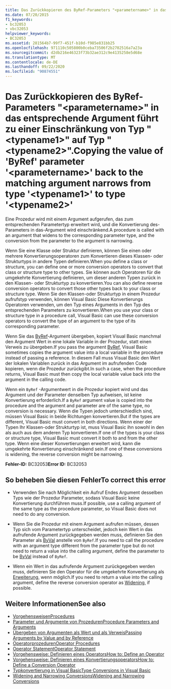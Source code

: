 ```yaml
---
title: Das Zurückkopieren des ByRef-Parameters "<parametername>" in das entsprechende Argument führt zu einer Einschränkung von Typ "<typename1>" auf Typ "<typename2>".
ms.date: 07/20/2015
f1_keywords:
- bc32053
- vbc32053
helpviewer_keywords:
- BC32053
ms.assetid: 281564b7-99f7-451f-b10d-f985e831bb25
ms.openlocfilehash: 971110c505800b0ceba73506f2b2702516a7a23a
ms.sourcegitcommit: d2db216e46323f73b32ae312c9e4135258e5d68e
ms.translationtype: MT
ms.contentlocale: de-DE
ms.lasthandoff: 09/22/2020
ms.locfileid: "90874551"
---
```

# <a name="copying-the-value-of-byref-parameter-parametername-back-to-the-matching-argument-narrows-from-type-typename1-to-type-typename2"></a><span data-ttu-id="ec60c-102">Das Zurückkopieren des ByRef-Parameters "\<parametername>" in das entsprechende Argument führt zu einer Einschränkung von Typ "\<typename1>" auf Typ "\<typename2>".</span><span class="sxs-lookup"><span data-stu-id="ec60c-102">Copying the value of 'ByRef' parameter '\<parametername>' back to the matching argument narrows from type '\<typename1>' to type '\<typename2>'</span></span>

<span data-ttu-id="ec60c-103">Eine Prozedur wird mit einem Argument aufgerufen, das zum entsprechenden Parametertyp erweitert wird, und die Konvertierung des-Parameters in das-Argument wird einschränkend.</span><span class="sxs-lookup"><span data-stu-id="ec60c-103">A procedure is called with an argument that widens to the corresponding parameter type, and the conversion from the parameter to the argument is narrowing.</span></span>  
  
 <span data-ttu-id="ec60c-104">Wenn Sie eine Klasse oder Struktur definieren, können Sie einen oder mehrere Konvertierungsoperatoren zum Konvertieren dieses Klassen- oder Strukturtyps in andere Typen definieren.</span><span class="sxs-lookup"><span data-stu-id="ec60c-104">When you define a class or structure, you can define one or more conversion operators to convert that class or structure type to other types.</span></span> <span data-ttu-id="ec60c-105">Sie können auch Operatoren für die umgekehrte Konvertierung definieren, um dieser anderen Typen zurück in den Klassen- oder Strukturtyp zu konvertieren.</span><span class="sxs-lookup"><span data-stu-id="ec60c-105">You can also define reverse conversion operators to convert those other types back to your class or structure type.</span></span> <span data-ttu-id="ec60c-106">Wenn Sie den Klassen-oder Strukturtyp in einem Prozedur aufrufstyp verwenden, können Visual Basic Diese Konvertierungs Operatoren verwenden, um den Typ eines Arguments in den Typ des entsprechenden Parameters zu konvertieren.</span><span class="sxs-lookup"><span data-stu-id="ec60c-106">When you use your class or structure type in a procedure call, Visual Basic can use these conversion operators to convert the type of an argument to the type of its corresponding parameter.</span></span>  
  
 <span data-ttu-id="ec60c-107">Wenn Sie das [ByRef](../modifiers/byref.md)-Argument übergeben, kopiert Visual Basic manchmal den Argument Wert in eine lokale Variable in der Prozedur, statt einen Verweis zu übergeben.</span><span class="sxs-lookup"><span data-stu-id="ec60c-107">If you pass the argument [ByRef](../modifiers/byref.md), Visual Basic sometimes copies the argument value into a local variable in the procedure instead of passing a reference.</span></span> <span data-ttu-id="ec60c-108">In diesem Fall muss Visual Basic den Wert der lokalen Variablen zurück in das Argument im aufrufenden Code kopieren, wenn die Prozedur zurückgibt.</span><span class="sxs-lookup"><span data-stu-id="ec60c-108">In such a case, when the procedure returns, Visual Basic must then copy the local variable value back into the argument in the calling code.</span></span>  
  
 <span data-ttu-id="ec60c-109">Wenn ein `ByRef` -Argumentwert in die Prozedur kopiert wird und das Argument und der Parameter denselben Typ aufweisen, ist keine Konvertierung erforderlich.</span><span class="sxs-lookup"><span data-stu-id="ec60c-109">If a `ByRef` argument value is copied into the procedure and the argument and parameter are of the same type, no conversion is necessary.</span></span> <span data-ttu-id="ec60c-110">Wenn die Typen jedoch unterschiedlich sind, müssen Visual Basic in beide Richtungen konvertieren.</span><span class="sxs-lookup"><span data-stu-id="ec60c-110">But if the types are different, Visual Basic must convert in both directions.</span></span> <span data-ttu-id="ec60c-111">Wenn einer der Typen Ihr Klassen-oder Strukturtyp ist, muss Visual Basic ihn sowohl in den als auch aus dem anderen Typ konvertieren.</span><span class="sxs-lookup"><span data-stu-id="ec60c-111">If one of the types is your class or structure type, Visual Basic must convert it both to and from the other type.</span></span> <span data-ttu-id="ec60c-112">Wenn eine dieser Konvertierungen erweitert wird, kann die umgekehrte Konvertierung einschränkend sein.</span><span class="sxs-lookup"><span data-stu-id="ec60c-112">If one of these conversions is widening, the reverse conversion might be narrowing.</span></span>  
  
 <span data-ttu-id="ec60c-113">**Fehler-ID:** BC32053</span><span class="sxs-lookup"><span data-stu-id="ec60c-113">**Error ID:** BC32053</span></span>  
  
## <a name="to-correct-this-error"></a><span data-ttu-id="ec60c-114">So beheben Sie diesen Fehler</span><span class="sxs-lookup"><span data-stu-id="ec60c-114">To correct this error</span></span>  
  
- <span data-ttu-id="ec60c-115">Verwenden Sie nach Möglichkeit ein Aufruf Endes Argument desselben Typs wie der Prozedur Parameter, sodass Visual Basic keine Konvertierung durchführen muss.</span><span class="sxs-lookup"><span data-stu-id="ec60c-115">If possible, use a calling argument of the same type as the procedure parameter, so Visual Basic does not need to do any conversion.</span></span>  
  
- <span data-ttu-id="ec60c-116">Wenn Sie die Prozedur mit einem Argument aufrufen müssen, dessen Typ sich vom Parametertyp unterscheidet, jedoch kein Wert in das aufrufende Argument zurückgegeben werden muss, definieren Sie den Parameter als [ByVal](../modifiers/byval.md) anstelle von `ByRef`.</span><span class="sxs-lookup"><span data-stu-id="ec60c-116">If you need to call the procedure with an argument type different from the parameter type but do not need to return a value into the calling argument, define the parameter to be [ByVal](../modifiers/byval.md) instead of `ByRef`.</span></span>  
  
- <span data-ttu-id="ec60c-117">Wenn ein Wert in das aufrufende Argument zurückgegeben werden muss, definieren Sie den Operator für die umgekehrte Konvertierung als [Erweiterung](../modifiers/widening.md), wenn möglich.</span><span class="sxs-lookup"><span data-stu-id="ec60c-117">If you need to return a value into the calling argument, define the reverse conversion operator as [Widening](../modifiers/widening.md), if possible.</span></span>  
  
## <a name="see-also"></a><span data-ttu-id="ec60c-118">Weitere Informationen</span><span class="sxs-lookup"><span data-stu-id="ec60c-118">See also</span></span>

- [<span data-ttu-id="ec60c-119">Vorgehensweisen</span><span class="sxs-lookup"><span data-stu-id="ec60c-119">Procedures</span></span>](../../programming-guide/language-features/procedures/index.md)
- [<span data-ttu-id="ec60c-120">Parameter und Argumente von Prozeduren</span><span class="sxs-lookup"><span data-stu-id="ec60c-120">Procedure Parameters and Arguments</span></span>](../../programming-guide/language-features/procedures/procedure-parameters-and-arguments.md)
- [<span data-ttu-id="ec60c-121">Übergeben von Argumenten als Wert und als Verweis</span><span class="sxs-lookup"><span data-stu-id="ec60c-121">Passing Arguments by Value and by Reference</span></span>](../../programming-guide/language-features/procedures/passing-arguments-by-value-and-by-reference.md)
- [<span data-ttu-id="ec60c-122">Operatorprozeduren</span><span class="sxs-lookup"><span data-stu-id="ec60c-122">Operator Procedures</span></span>](../../programming-guide/language-features/procedures/operator-procedures.md)
- [<span data-ttu-id="ec60c-123">Operator Statement</span><span class="sxs-lookup"><span data-stu-id="ec60c-123">Operator Statement</span></span>](../statements/operator-statement.md)
- [<span data-ttu-id="ec60c-124">Vorgehensweise: Definieren eines Operators</span><span class="sxs-lookup"><span data-stu-id="ec60c-124">How to: Define an Operator</span></span>](../../programming-guide/language-features/procedures/how-to-define-an-operator.md)
- [<span data-ttu-id="ec60c-125">Vorgehensweise: Definieren eines Konvertierungsoperators</span><span class="sxs-lookup"><span data-stu-id="ec60c-125">How to: Define a Conversion Operator</span></span>](../../programming-guide/language-features/procedures/how-to-define-a-conversion-operator.md)
- [<span data-ttu-id="ec60c-126">Typkonvertierung in Visual Basic</span><span class="sxs-lookup"><span data-stu-id="ec60c-126">Type Conversions in Visual Basic</span></span>](../../programming-guide/language-features/data-types/type-conversions.md)
- [<span data-ttu-id="ec60c-127">Widening and Narrowing Conversions</span><span class="sxs-lookup"><span data-stu-id="ec60c-127">Widening and Narrowing Conversions</span></span>](../../programming-guide/language-features/data-types/widening-and-narrowing-conversions.md)

